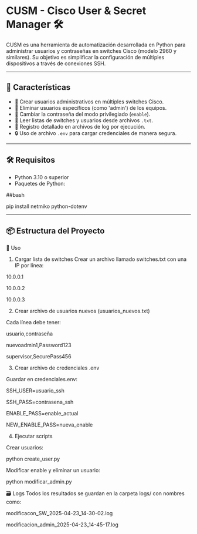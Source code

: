 # CUSM - Cisco User & Secret Manager 🛠️

CUSM es una herramienta de automatización desarrollada en Python para administrar usuarios y contraseñas en switches Cisco (modelo 2960 y similares). Su objetivo es simplificar la configuración de múltiples dispositivos a través de conexiones SSH.

---

## 🚀 Características

- 🔐 Crear usuarios administrativos en múltiples switches Cisco.
- 🔄 Eliminar usuarios específicos (como 'admin') de los equipos.
- 🔑 Cambiar la contraseña del modo privilegiado (`enable`).
- 📁 Leer listas de switches y usuarios desde archivos `.txt`.
- 🧪 Registro detallado en archivos de log por ejecución.
- 🔒 Uso de archivo `.env` para cargar credenciales de manera segura.

---

## 🛠️ Requisitos

- Python 3.10 o superior
- Paquetes de Python:

##bash

pip install netmiko python-dotenv

---

## 📦 Estructura del Proyecto

🔧 Uso
1. Cargar lista de switches
Crear un archivo llamado switches.txt con una IP por línea:

10.0.0.1

10.0.0.2

10.0.0.3


2. Crear archivo de usuarios nuevos (usuarios_nuevos.txt)

Cada línea debe tener:

usuario,contraseña

nuevoadmin1,Password123

supervisor,SecurePass456

3. Crear archivo de credenciales .env

Guardar en credenciales.env:

SSH_USER=usuario_ssh

SSH_PASS=contrasena_ssh

ENABLE_PASS=enable_actual

NEW_ENABLE_PASS=nueva_enable

4. Ejecutar scripts

Crear usuarios:

python create_user.py

Modificar enable y eliminar un usuario:

python modificar_admin.py

🗃️ Logs
Todos los resultados se guardan en la carpeta logs/ con nombres como:

modificacon_SW_2025-04-23_14-30-02.log

modificacion_admin_2025-04-23_14-45-17.log

